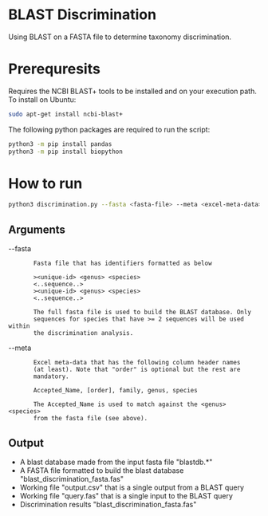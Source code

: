 # BLAST Discrimination
Using BLAST on a FASTA file to determine taxonomy discrimination.

# Prerequresits
Requires the NCBI BLAST+ tools to be installed and on your execution path. To install on Ubuntu:

```bash
sudo apt-get install ncbi-blast+
```

The following python packages are required to run the script:

```bash
python3 -m pip install pandas
python3 -m pip install biopython
```

# How to run
```bash
python3 discrimination.py --fasta <fasta-file> --meta <excel-meta-data>
```

## Arguments
 --fasta
 
           Fasta file that has identifiers formatted as below

           ><unique-id> <genus> <species>
           <..sequence..>
           ><unique-id> <genus> <species>
           <..sequence..>

           The full fasta file is used to build the BLAST database. Only
           sequences for species that have >= 2 sequences will be used within
           the discrimination analysis.

 --meta
 
           Excel meta-data that has the following column header names
           (at least). Note that "order" is optional but the rest are
           mandatory.

           Accepted_Name, [order], family, genus, species

           The Accepted_Name is used to match against the <genus> <species>
           from the fasta file (see above).

## Output
* A blast database made from the input fasta file "blastdb.*"
* A FASTA file formatted to build the blast database "blast_discrimination_fasta.fas"
* Working file "output.csv" that is a single output from a BLAST query
* Working file "query.fas" that is a single input to the BLAST query
* Discrimination results "blast_discrimination_fasta.fas"

